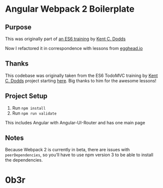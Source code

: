 # Angular Webpack 2 Boilerplate

## Purpose

This was originally part of [an ES6 training](bit.ly/es6-intro-slides) by [Kent C. Dodds](https://twitter.com/kentcdodds)

Now I refactored it in correspondence with lessons from [egghead.io](http://egghead.io/)


## Thanks

This codebase was originally taken from the ES6 TodoMVC training by [Kent C. Dodds](https://github.com/kentcdodds) project starting [here](https://github.com/kentcdodds/es6-todomvc). Big thanks to him for the awesome lessons!

## Project Setup

1. Run `npm install`
2. Run `npm run validate`

This includes Angular with Angular-UI-Router and has one main page

## Notes

Because Webpack 2 is currently in beta, there are issues with `peerDependencies`, so you’ll have to use npm version 3 to be able to install the dependencies.
# 0b3r
